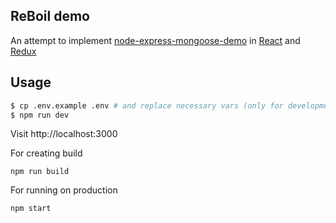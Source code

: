 
## ReBoil demo

An attempt to implement [node-express-mongoose-demo](https://github.com/madhums/node-express-mongoose-demo/) in [React](http://reactjs.com) and [Redux](http://github.com/reactjs/redux)

## Usage

```sh
$ cp .env.example .env # and replace necessary vars (only for development)
$ npm run dev
```

Visit http://localhost:3000

For creating build

```
npm run build
```

For running on production

```
npm start
```
